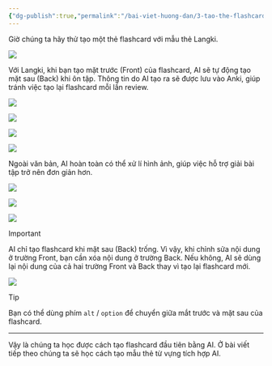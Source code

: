 ```yaml
---
{"dg-publish":true,"permalink":"/bai-viet-huong-dan/3-tao-the-flashcard-bang-ai/"}
---
```


Giờ chúng ta hãy thử tạo một thẻ flashcard với mẫu thẻ Langki.

![](https://i.imgur.com/0z1ytCU.png)

Với Langki, khi bạn tạo mặt trước (Front) của flashcard, AI sẽ tự động tạo mặt sau (Back) khi ôn tập. Thông tin do AI tạo ra sẽ được lưu vào Anki, giúp tránh việc tạo lại flashcard mỗi lần review.

![](https://i.imgur.com/cGvb0m0.gif)

![](https://i.imgur.com/et5QkQc.png)

![](https://i.imgur.com/Yv0owiE.png)

![](https://i.imgur.com/yKo0HO1.png)

Ngoài văn bản, AI hoàn toàn có thể xử lí hình ảnh, giúp việc hỗ trợ giải bài tập trở nên đơn giản hơn.

![](https://i.imgur.com/8ZNoiE2.gif)

![](https://i.imgur.com/Ov7BQHi.png)

![](https://i.imgur.com/UI5BwLi.png)

> [!important]
> AI chỉ tạo flashcard khi mặt sau (Back) trống. Vì vậy, khi chỉnh sửa nội dung ở trường Front, bạn cần xóa nội dung ở trường Back. Nếu không, AI sẽ dùng lại nội dung của cả hai trường Front và Back thay vì tạo lại flashcard mới.

![](https://i.imgur.com/rB7cNRR.gif)


> [!tip]
> Bạn có thể dùng phím `alt` / `option` để chuyển giữa mắt trước và mặt sau của flashcard.

---

Vậy là chúng ta học được cách tạo flashcard đầu tiên bằng AI. Ở bài viết tiếp theo chúng ta sẽ học cách tạo mẫu thẻ từ vựng tích hợp AI.


